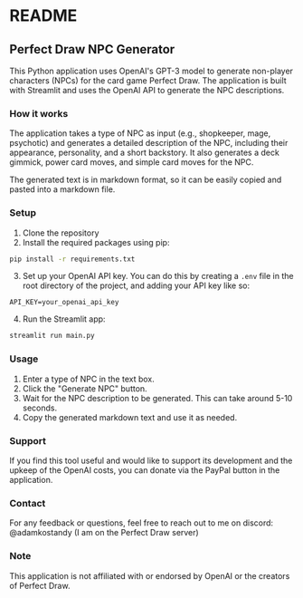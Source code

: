 # README

## Perfect Draw NPC Generator

This Python application uses OpenAI's GPT-3 model to generate non-player characters (NPCs) for the card game Perfect Draw. The application is built with Streamlit and uses the OpenAI API to generate the NPC descriptions.

### How it works

The application takes a type of NPC as input (e.g., shopkeeper, mage, psychotic) and generates a detailed description of the NPC, including their appearance, personality, and a short backstory. It also generates a deck gimmick, power card moves, and simple card moves for the NPC.

The generated text is in markdown format, so it can be easily copied and pasted into a markdown file.

### Setup

1. Clone the repository
2. Install the required packages using pip:

```bash
pip install -r requirements.txt
```

3. Set up your OpenAI API key. You can do this by creating a `.env` file in the root directory of the project, and adding your API key like so:

```env
API_KEY=your_openai_api_key
```

4. Run the Streamlit app:

```bash
streamlit run main.py
```

### Usage

1. Enter a type of NPC in the text box.
2. Click the "Generate NPC" button.
3. Wait for the NPC description to be generated. This can take around 5-10 seconds.
4. Copy the generated markdown text and use it as needed.

### Support

If you find this tool useful and would like to support its development and the upkeep of the OpenAI costs, you can donate via the PayPal button in the application.

### Contact

For any feedback or questions, feel free to reach out to me on discord: @adamkostandy (I am on the Perfect Draw server)

### Note

This application is not affiliated with or endorsed by OpenAI or the creators of Perfect Draw.